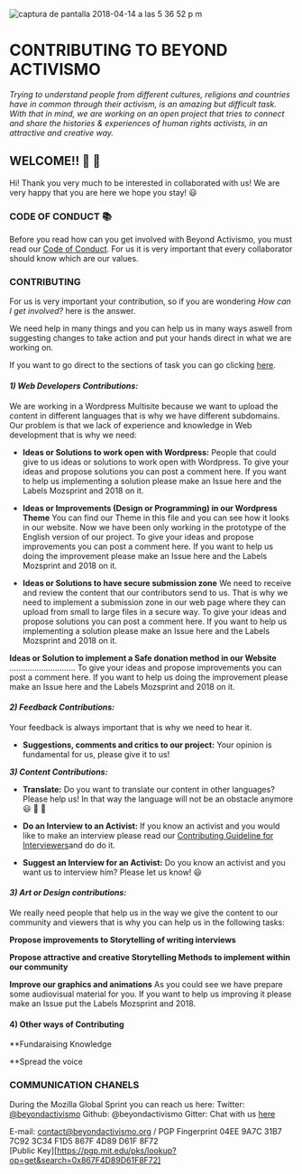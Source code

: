 ![captura de pantalla 2018-04-14 a las 5 36 52 p m](https://user-images.githubusercontent.com/32823481/38769888-7f244cea-400a-11e8-80a7-293dc415c086.png)  

# CONTRIBUTING TO BEYOND ACTIVISMO 

_Trying to understand people from different cultures, religions and countries have in common through their activism, is an amazing but difficult task. With that in mind, we are working on an open project that tries to connect and share the histories & experiences of human rights activists, in an attractive and creative way._

## **WELCOME!!** 🎉 🎉 

Hi! Thank you very much to be interested in collaborated with us! We are very happy that you are here we hope you stay! 😃 

### **CODE OF CONDUCT** 📚 

Before you read how can you get involved with Beyond Activismo, you must read our [Code of Conduct](https://github.com/Beyondactivismo/Beyondactivismo/blob/master/CODE_OF_CONDUCT.md). For us it is very important that every collaborator should know which are our values.


### **CONTRIBUTING** 

For us is very important your contribution, so if you are wondering _How can I get involved?_ here is the answer. 

We need help in many things and you can help us in many ways aswell from suggesting changes to take action and put your hands direct in what we are working on. 

If you want to go direct to the sections of task you can go clicking [here](https://github.com/Beyondactivismo/Beyondactivismo/projects/7).

#### _**1) Web Developers Contributions:**_
We are working in a Wordpress Multisite because we want to upload the content in different languages that is why we have different subdomains. Our problem is that we lack of experience and knowledge in Web development that is why we need:

- **Ideas or Solutions to work open with Wordpress:** 
People that could give to us ideas or solutions to work open with Wordpress.
To give your ideas and propose solutions you can post a comment here.
If you want to help us implementing a solution please make an Issue here and the Labels Mozsprint and 2018 on it.

- **Ideas or Improvements (Design or Programming) in our Wordpress Theme**
You can find our Theme in this file and you can see how it looks in our website. Now we have been only working in the prototype of the English version of our project. 
To give your ideas and propose improvements you can post a comment here.
If you want to help us doing the improvement please make an Issue here and the Labels Mozsprint and 2018 on it.

- **Ideas or Solutions to have secure submission zone**
We need to receive and review the content that our contributors send to us. That is why we need to implement a submission zone in our web page where they can upload from small to large files in a secure way. 
To give your ideas and propose solutions you can post a comment here.
If you want to help us implementing a solution please make an Issue here and the Labels Mozsprint and 2018 on it.

**Ideas or Solution to implement a Safe donation method in our Website**
.............................
To give your ideas and propose improvements you can post a comment here.
If you want to help us doing the improvement please make an Issue here and the Labels Mozsprint and 2018 on it.

#### _**2) Feedback Contributions:**_ 
Your feedback is always important that is why we need to hear it.

- **Suggestions, comments and critics to our project:** 
Your opinion is fundamental for us, please give it to us! 

_**3) Content Contributions:**_

- **Translate:** 
Do you want to translate our content in other languages? Please help us! In that way the language will not be an obstacle anymore 😃 💪 💪  

- **Do an Interview to an Activist:**
If you know an activist and you would like to make an interview please read our [Contributing Guideline for Interviewers](https://github.com/Beyondactivismo/Beyondactivismo/blob/master/GUIDELINES/INTERVIEWCONTRIBUTING.md)and do do it.

- **Suggest an Interview for an Activist:** 
Do you know an activist and you want us to interview him? Please let us know! 😃 

#### _**3) Art or Design contributions:**_
We really need people that help us in the way we give the content to our community and viewers that is why you can help us in the following tasks:

**Propose improvements to Storytelling of writing interviews**

**Propose attractive and creative Storytelling Methods to implement within our community**

**Improve our graphics and animations**
As you could see we have prepare some audiovisual material for you. If you want to help us improving it please make an Issue put the Labels Mozsprint and 2018.

#### 4) Other ways of Contributing 

**Fundaraising Knowledge 

**Spread the voice




### **COMMUNICATION CHANELS**
During the Mozilla Global Sprint you can reach us here:
Twitter: [@beyondactivismo](https://twitter.com/beyondactivismo) 
Github:  @beyondactivismo
Gitter:  Chat with us [here](https://gitter.im/Beyond-Activismo/BA-Mozsprint2018?utm_source=share-link&utm_medium=link&utm_campaign=share-link)

E-mail: contact@beyondactivismo.org / PGP Fingerprint 04EE 9A7C 31B7 7C92 3C34 F1D5 867F 4D89 D61F 8F72   
[Public Key][https://pgp.mit.edu/pks/lookup?op=get&search=0x867F4D89D61F8F72] 




